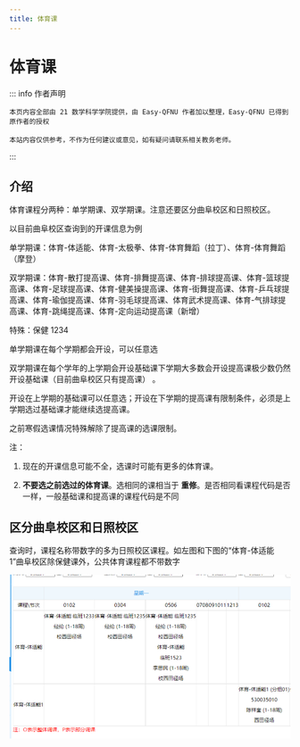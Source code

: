 ```yaml
---
title: 体育课
---
```


# 体育课

::: info 作者声明

    本页内容全部由 21 数学科学学院提供，由 Easy-QFNU 作者加以整理，Easy-QFNU 已得到原作者的授权

    本站内容仅供参考，不作为任何建议或意见，如有疑问请联系相关教务老师。

:::

## 介绍

体育课程分两种：单学期课、双学期课。注意还要区分曲阜校区和日照校区。

以目前曲阜校区查询到的开课信息为例

单学期课：体育-体适能、体育-太极拳、体育-体育舞蹈（拉丁）、体育-体育舞蹈（摩登）

双学期课：体育-散打提高课、体育-排舞提高课、体育-排球提高课、体育-篮球提高课、体育-足球提高课、体育-健美操提高课、体育-街舞提高课、体育-乒乓球提高课、体育-瑜伽提高课、体育-羽毛球提高课、体育武术提高课、体育-气排球提高课、体育-跳绳提高课、体育-定向运动提高课（新增）

特殊：保健 1234

单学期课在每个学期都会开设，可以任意选

双学期课在每个学年的上学期会开设基础课下学期大多数会开设提高课极少数仍然开设基础课（目前曲阜校区只有提高课） 。

开设在上学期的基础课可以任意选；开设在下学期的提高课有限制条件，必须是上学期选过基础课才能继续选提高课。

之前寒假选课情况特殊解除了提高课的选课限制。

注：

1. 现在的开课信息可能不全，选课时可能有更多的体育课。

2. **不要选之前选过的体育课**。选相同的课相当于 **重修**。是否相同看课程代码是否一样，一般基础课和提高课的课程代码是不同

## 区分曲阜校区和日照校区

查询时，课程名称带数字的多为日照校区课程。如左图和下图的“体育-体适能 1”曲阜校区除保健课外，公共体育课程都不带数字

![image-20240718002914419](image-20240718002914419.png)

